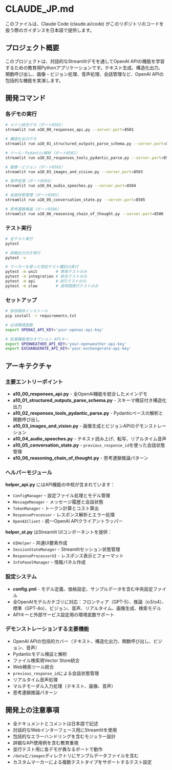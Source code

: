 # CLAUDE_JP.md

このファイルは、Claude Code (claude.ai/code) がこのリポジトリのコードを扱う際のガイダンスを日本語で提供します。

## プロジェクト概要

このプロジェクトは、対話的なStreamlitデモを通してOpenAI APIの機能を学習するための教育用Pythonアプリケーションです。テキスト生成、構造化出力、関数呼び出し、画像・ビジョン処理、音声処理、会話管理など、OpenAI APIの包括的な機能を実演します。

## 開発コマンド

### 各デモの実行
```bash
# メイン統合デモ（ポート8501）
streamlit run a10_00_responses_api.py --server.port=8501

# 構造化出力デモ
streamlit run a10_01_structured_outputs_parse_schema.py --server.port=8501

# ツール・Pydantic解析（ポート8502）
streamlit run a10_02_responses_tools_pydantic_parse.py --server.port=8502

# 画像・ビジョン（ポート8503）
streamlit run a10_03_images_and_vision.py --server.port=8503

# 音声処理（ポート8504）
streamlit run a10_04_audio_speeches.py --server.port=8504

# 会話状態管理（ポート8505）
streamlit run a10_05_conversation_state.py --server.port=8505

# 思考連鎖推論（ポート8506）
streamlit run a10_06_reasoning_chain_of_thought.py --server.port=8506
```

### テスト実行
```bash
# 全テスト実行
pytest

# 詳細出力付き実行
pytest -v

# マーカーを使った特定テスト種別の実行
pytest -m unit        # 単体テストのみ
pytest -m integration # 統合テストのみ
pytest -m api         # APIテストのみ
pytest -m slow        # 長時間実行テストのみ
```

### セットアップ
```bash
# 依存関係インストール
pip install -r requirements.txt

# 必須環境変数
export OPENAI_API_KEY='your-openai-api-key'

# 拡張機能用のオプション APIキー
export OPENWEATHER_API_KEY='your-openweather-api-key'
export EXCHANGERATE_API_KEY='your-exchangerate-api-key'
```

## アーキテクチャ

### 主要エントリーポイント
- **a10_00_responses_api.py** - 全OpenAI機能を統合したメインデモ
- **a10_01_structured_outputs_parse_schema.py** - スキーマ検証付き構造化出力
- **a10_02_responses_tools_pydantic_parse.py** - Pydanticベースの解析と関数呼び出し
- **a10_03_images_and_vision.py** - 画像生成とビジョンAPIのデモンストレーション
- **a10_04_audio_speeches.py** - テキスト読み上げ、転写、リアルタイム音声
- **a10_05_conversation_state.py** - `previous_response_id`を使った会話状態管理
- **a10_06_reasoning_chain_of_thought.py** - 思考連鎖推論パターン

### ヘルパーモジュール

**helper_api.py** にはAPI機能の中核が含まれています：
- `ConfigManager` - 設定ファイル処理とモデル管理
- `MessageManager` - メッセージ履歴と会話状態
- `TokenManager` - トークン計算とコスト算出
- `ResponseProcessor` - レスポンス解析とエラー処理
- `OpenAIClient` - 統一OpenAI APIクライアントラッパー

**helper_st.py** はStreamlit UIコンポーネントを提供：
- `UIHelper` - 共通UI要素作成
- `SessionStateManager` - Streamlitセッション状態管理
- `ResponseProcessorUI` - レスポンス表示とフォーマット
- `InfoPanelManager` - 情報パネル作成

### 設定システム
- **config.yml** - モデル定義、価格設定、サンプルデータを含む中央設定ファイル
- 全OpenAIモデルカテゴリに対応：フロンティア（GPT-5）、推論（o3/o4）、標準（GPT-4o）、ビジョン、音声、リアルタイム、画像生成、検索モデル
- APIキーと外部サービス設定用の環境変数サポート

### デモンストレーションする主要機能
- OpenAI APIの包括的カバー（テキスト、構造化出力、関数呼び出し、ビジョン、音声）
- Pydanticモデル検証と解析
- ファイル検索用Vector Store統合
- Web検索ツール統合
- `previous_response_id`による会話状態管理
- リアルタイム音声処理
- マルチモーダル入力処理（テキスト、画像、音声）
- 思考連鎖推論パターン

## 開発上の注意事項

- 全ドキュメントとコメントは日本語で記述
- 対話的なWebインターフェース用にStreamlitを使用
- 包括的なエラーハンドリングを含むモジュラー設計
- 詳細なAPI使用例を含む教育重視
- 並行テスト用に各デモが異なるポートで動作
- `/data`と`/images`ディレクトリにサンプルデータファイルを含む
- カスタムマーカーによる複数テストタイプをサポートするテスト設定
